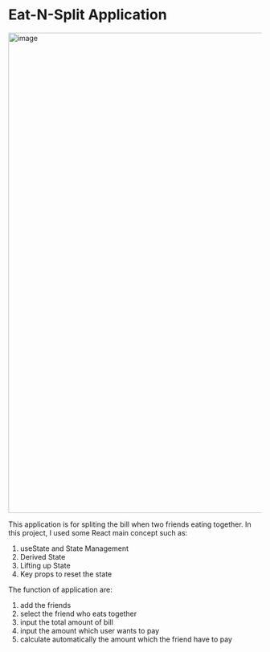 # Eat-N-Split Application

<img width="957" alt="image" src="https://github.com/user-attachments/assets/15a42e38-83c0-4306-8f73-5312cadda483">

This application is for spliting the bill when two friends eating together. In this project, I used some React main concept such as:
1. useState and State Management
2. Derived State
3. Lifting up State
4. Key props to reset the state

The function of application are:
1. add the friends
2. select the friend who eats together
3. input the total amount of bill
4. input the amount which user wants to pay
5. calculate automatically the amount which the friend have to pay
